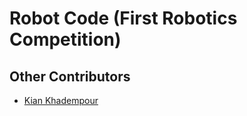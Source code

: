 # Robot Code (First Robotics Competition)



## Other Contributors  
- [Kian Khadempour](https://github.com/KianKhadempour)